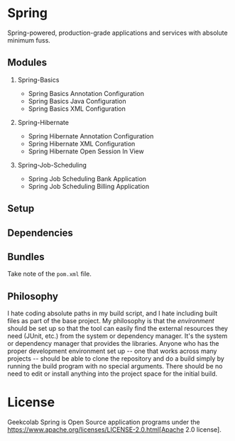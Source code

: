 # Spring
Spring-powered, production-grade applications and services with absolute minimum fuss.

## Modules

1. Spring-Basics
   - Spring Basics Annotation Configuration
   - Spring Basics Java Configuration
   - Spring Basics XML Configuration

   
2. Spring-Hibernate
   - Spring Hibernate Annotation Configuration
   - Spring Hibernate XML Configuration
   - Spring Hibernate Open Session In View

   
4. Spring-Job-Scheduling
    - Spring Job Scheduling Bank Application
    - Spring Job Scheduling Billing Application
    
## Setup



## Dependencies



## Bundles

Take note of the `pom.xml` file.

## Philosophy

I hate coding absolute paths in my build script, and I hate including
built files as part of the base project. My philosophy is that the
*environment* should be set up so that the tool can easily find the
external resources they need (JUnit, etc.) from the system or
dependency manager. It's the system or dependency manager that
provides the libraries. Anyone who has the proper development
environment set up -- one that works across many projects -- should be
able to clone the repository and do a build simply by running the
build program with no special arguments. There should be no need to
edit or install anything into the project space for the initial build.

# License
Geekcolab Spring is Open Source application programs under the https://www.apache.org/licenses/LICENSE-2.0.html[Apache 2.0 license].
